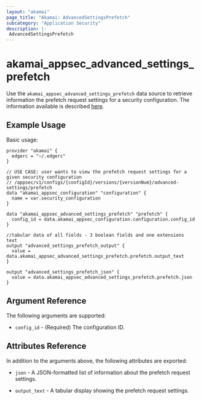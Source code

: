 ```yaml
---
layout: "akamai"
page_title: "Akamai: AdvancedSettingsPrefetch"
subcategory: "Application Security"
description: |-
 AdvancedSettingsPrefetch
---
```


# akamai_appsec_advanced_settings_prefetch

Use the `akamai_appsec_advanced_settings_prefetch` data source to retrieve information the prefetch request settings for a security configuration. The information available is described [here](https://developer.akamai.com/api/cloud_security/application_security/v1.html#getprefetchrequestsforaconfiguration).

## Example Usage

Basic usage:

```hcl
provider "akamai" {
  edgerc = "~/.edgerc"
}

// USE CASE: user wants to view the prefetch request settings for a given security configuration
// /appsec/v1/configs/{configId}/versions/{versionNum}/advanced-settings/prefetch
data "akamai_appsec_configuration" "configuration" {
  name = var.security_configuration
}

data "akamai_appsec_advanced_settings_prefetch" "prefetch" {
  config_id = data.akamai_appsec_configuration.configuration.config_id
}

//tabular data of all fields - 3 boolean fields and one extensions text
output "advanced_settings_prefetch_output" {
  value = data.akamai_appsec_advanced_settings_prefetch.prefetch.output_text
}

output "advanced_settings_prefetch_json" {
  value = data.akamai_appsec_advanced_settings_prefetch.prefetch.json
}
```

## Argument Reference

The following arguments are supported:

* `config_id` - (Required) The configuration ID.

## Attributes Reference

In addition to the arguments above, the following attributes are exported:

* `json` - A JSON-formatted list of information about the prefetch request settings.

* `output_text` - A tabular display showing the prefetch request settings.

